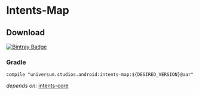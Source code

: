 Intents-Map
===============

## Download ##
[![Bintray Badge](https://api.bintray.com/packages/universum-studios/android/universum.studios.android%3Aintents/images/download.svg)](https://bintray.com/universum-studios/android/universum.studios.android%3Aintents/_latestVersion)

### Gradle ###

    compile "universum.studios.android:intents-map:${DESIRED_VERSION}@aar"

_depends on:_
[intents-core](https://github.com/universum-studios/android_intents/tree/master/library-core)